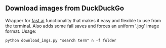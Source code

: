 ## Download images from DuckDuckGo

Wrapper for [fast.ai](https://course.fast.ai/images) functionality that makes it easy and flexible to use from the terminal. Also adds some fail saves and forces an uniform '.jpg' image format. Usage:
```
python download_imgs.py "search term" n -f folder
```